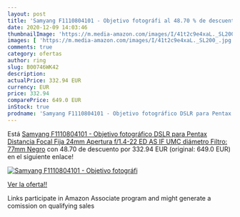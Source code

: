 ```yaml
---
layout: post
title: 'Samyang F1110804101 - Objetivo fotográfi al 48.70 % de descuento'
date: 2020-12-09 14:03:46
thumbnailImage: 'https://m.media-amazon.com/images/I/41t2c9e4xaL._SL200_.jpg'
images: [ 'https://m.media-amazon.com/images/I/41t2c9e4xaL._SL200_.jpg' ]
comments: true
category: ofertas
author: ring
slug: B00746WK42
description:
actualPrice: 332.94 EUR
currency: EUR
price: 332.94
comparePrice: 649.0 EUR
inStock: true
prodname: 'Samyang F1110804101 - Objetivo fotográfico DSLR para Pentax  Distancia Focal Fija 24mm  Apertura f/1.4-22 ED AS IF UMC  diámetro Filtro: 77mm   Negro'
---
```


Está [Samyang F1110804101 - Objetivo fotográfico DSLR para Pentax  Distancia Focal Fija 24mm  Apertura f/1.4-22 ED AS IF UMC  diámetro Filtro: 77mm   Negro](https://www.amazon.es/dp/B00746WK42/?tag=tolees-21) con 48.70 de descuento por 332.94 EUR (original: 649.0 EUR) en el siguiente enlace!

[![Samyang F1110804101 - Objetivo fotográfi](https://m.media-amazon.com/images/I/41t2c9e4xaL._SL200_.jpg)](https://www.amazon.es/dp/B00746WK42/?tag=tolees-21)

[Ver la oferta!!](https://www.amazon.es/dp/B00746WK42/?tag=tolees-21)

Links participate in Amazon Associate program and might generate a comission on qualifying sales


